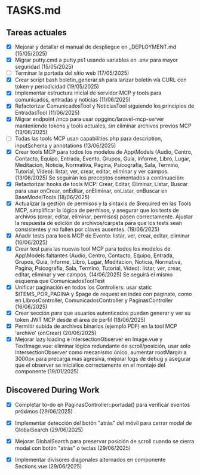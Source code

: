 # TASKS.md

## Tareas actuales
- [x] Mejorar y detallar el manual de despliegue en _DEPLOYMENT.md (15/05/2025)
- [x] Migrar putty.cmd a putty.ps1 usando variables en .env para mayor seguridad (15/05/2025)
- [ ] Terminar la portada del sitio web (17/05/2025)
- [x] Crear script bash boletin_generar.sh para lanzar boletín vía CURL con token y periodicidad (19/05/2025)
- [x] Implementar estructura inicial de servidor MCP y tools para comunicados, entradas y noticias (11/06/2025)
- [x] Refactorizar ComunicadosTool y NoticiasTool siguiendo los principios de EntradasTool (11/06/2025)
- [x] Migrar endpoint /mcp para usar opgginc/laravel-mcp-server manteniendo tokens y tools actuales, sin eliminar archivos previos MCP (13/06/2025)
- [ ] Todas las tools MCP usan capabilities.php para description, inputSchema y annotations (13/06/2025)
- [x] Crear tools MCP para todos los modelos de App\Models (Audio, Centro, Contacto, Equipo, Entrada, Evento, Grupos, Guia, Informe, Libro, Lugar, Meditacion, Noticia, Normativa, Pagina, Psicografia, Sala, Termino, Tutorial, Video): listar, ver, crear, editar, eliminar y ver campos. (13/06/2025) Se seguirán los preceptos comentados a continuación:
- [x] Refactorizar hooks de tools MCP: Crear, Editar, Eliminar, Listar, Buscar para usar onCrear, onEditar, onEliminar, onListar, onBuscar en BaseModelTools (18/06/2025)
- [x] Actualizar la gestión de permisos y la sintaxis de $required en las Tools MCP, simplificar la lógica de permisos, y asegurar que los tests de archivos (crear, editar, eliminar, permisos) pasen correctamente. Ajustar la respuesta de edición de archivos/carpeta para que los tests sean consistentes y no fallen por claves ausentes. (19/06/2025)
- [x] Añadir tests para tools MCP de Evento: listar, ver, crear, editar, eliminar (16/06/2025)
- [x] Crear test para las nuevas tool MCP para todos los modelos de App\Models faltantes (Audio, Centro, Contacto, Equipo, Entrada, Grupos, Guia, Informe, Libro, Lugar, Meditacion, Noticia, Normativa, Pagina, Psicografia, Sala, Termino, Tutorial, Video): listar, ver, crear, editar, eliminar y ver campos,  (14/06/2025) Se seguirá el mismo esquema que ComunicadosToolTest
- [x] Unificar paginación en todos los Controllers: usar static $ITEMS_POR_PAGINA y $page de request en index con paginate, como en LibrosController, ComunicadosController y PaginasController (16/06/2025)
- [x] Crear sección para que usuarios autenticados puedan generar y ver su token JWT MCP desde el área de perfil (18/06/2025)
- [x] Permitir subida de archivos binarios (ejemplo PDF) en la tool MCP 'archivo' (onCrear) (20/06/2025)
- [x] Mejorar lazy loading e IntersectionObserver en Image.vue y TextImage.vue: eliminar lógica redundante de scroll/posición, usar solo IntersectionObserver como mecanismo único, aumentar rootMargin a 3000px para precarga más agresiva, mejorar logs de debug y asegurar que el observer se inicialice correctamente en el montaje del componente (19/01/2025)

## Discovered During Work
- [x] Completar to-do en PaginasController::portada() para verificar eventos próximos (29/06/2025)
- [x] Implementar detección del botón "atrás" del móvil para cerrar modal de GlobalSearch (29/06/2025)
- [x] Mejorar GlobalSearch para preservar posición de scroll cuando se cierra modal con botón "atrás" o teclas (29/06/2025)
- [x] Implementar divisores diagonales alternados en componente Sections.vue (29/06/2025)




